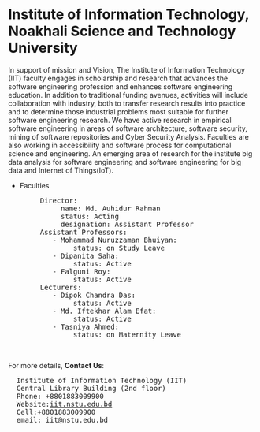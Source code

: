 <html>
  <head>
  </head>
  <h1>Institute of Information Technology, Noakhali Science and Technology University</h1>
  <p>In support of mission and Vision, The Institute of Information Technology (IIT) faculty engages in scholarship and research that advances the software engineering profession and enhances software engineering education. In addition to traditional funding avenues, activities will include collaboration with industry, both to transfer research results into practice and to determine those industrial problems most suitable for further software engineering research. We have active research in empirical software engineering in areas of software architecture, software security, mining of software repositories and Cyber Security Analysis. Faculties are also working in accessibility and software process for computational science and engineering. An emerging area of research for the institute big data analysis for software engineering and software engineering for big data and Internet of Things(IoT).</p>
<ul>
  <li>Faculties</li>
  <ul>
  <pre>
  Director: 
       name: Md. Auhidur Rahman
       status: Acting
       designation: Assistant Professor
  Assistant Professors:
     - Mohammad Nuruzzaman Bhuiyan:
          status: on Study Leave
     - Dipanita Saha:
          status: Active
     - Falguni Roy:
          status: Active
  Lecturers:
     - Dipok Chandra Das:
          status: Active
     - Md. Iftekhar Alam Efat:
          status: Active
     - Tasniya Ahmed:
          status: on Maternity Leave 
    
  </pre>
    </ul>
  </ul>
  <p>For more details, <b>Contact Us</b>:</p>
  <pre>
  Institute of Information Technology (IIT)
  Central Library Building (2nd floor)
  Phone: +8801883009900
  Website:<a href="http://iit.nstu.edu.bd/">iit.nstu.edu.bd</a>
  Cell:+8801883009900
  email: iit@nstu.edu.bd
  </pre>
</html>
